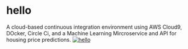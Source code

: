 # hello
A cloud-based continuous integration environment using AWS Cloud9, DOcker, Circle Ci, and a Machine Learning Mircroservice and API for housing price predictions.
[![hello](https://circleci.com/gh//precious-adeyinka/hello.svg?style=svg)](https://circleci.com/gh//precious-adeyinka/hello)